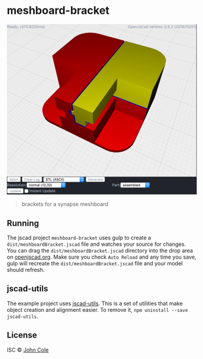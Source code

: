 # meshboard-bracket

![bracket](docs/mesboard-bracket.png)

> brackets for a synapse meshboard

## Running

The jscad project `meshboard-bracket` uses gulp to create a `dist/meshboardBracket.jscad` file and watches your source for changes. You can drag the `dist/meshboardBracket.jscad` directory into the drop area on [openjscad.org](http://openjscad.org). Make sure you check `Auto Reload` and any time you save, gulp will recreate the `dist/meshboardBracket.jscad` file and your model should refresh.

## jscad-utils

The example project uses [jscad-utils](https://www.npmjs.com/package/jscad-utils). This is a set of utilities that make object creation and alignment easier. To remove it, `npm uninstall --save jscad-utils`.


## License

ISC © [John Cole](http://github.com/)
